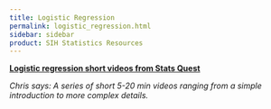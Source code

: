 ```yaml
---
title: Logistic Regression
permalink: logistic_regression.html
sidebar: sidebar
product: SIH Statistics Resources
---
```


**[Logistic regression short videos from Stats Quest](https://www.youtube.com/playlist?list=PLblh5JKOoLUKxzEP5HA2d-Li7IJkHfXSe)**

*Chris says: A series of short 5-20 min videos ranging from a simple introduction to more complex details.*
